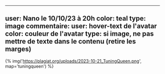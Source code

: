 ----
user: Nano le 10/10/23 à 20h
color: teal
type: image
commentaire:
    user: hover-text de l'avatar
    color: couleur de l'avatar
    type: si image, ne pas mettre de texte dans le contenu (retire les marges)
----
{% img('https://plagiat.org/uploads/2023-10-21_TuningQueen.png', map='tuningqueen') %}

<script>
function touchmytralala() {
    alert(['Aie !', 'Ouille !', 'Ouch !', 'Eeeh oh là !', 'Aiiiiie', 'Tut tut !', 'Vroom broooooom brooooooo',  'Encore raté !', 'Encore un petit effort'][Math.round(Math.random()*10)||''])
}
</script>
<map name="tuningqueen">
<area shape="poly" coords="404,401,509,395,519,436,487,474,438,475,405,447,402,423" href="https://salami.org" />
<area shape="poly" coords="17,44,10,56,18,82,30,84,167,66,175,63,170,30,165,26,124,33,112,5,62,11,61,29,67,41,67,39" href=http://www.jereussis.be/produit/carnet-dactivites-pour-rentrer-au-club-plagiat" />
<area shape="circle" coords="287,419,23" href="https://plagiat.org/uploads/2023-10-21_TuningQueen.png" />
<area shape="circle" coords="710,140,43" href="https://videos.domainepublic.net/w/cXvWhc7ge9ehWc1Znv7MV4" />
<area shape="poly" coords="268,279,499,275,505,365,277,372" href="mailto:bros@plagiat.org?subject=Bonjour les brosses à plagiat&amp;body=Salut c&apos;était pour dire salut c&apos;est quoi cette histoire de bx millezim alors c&apos;est qui alors c&apos;est quand alors c&apos;est quoi c&apos;est un concert privé hyper cool dans un lieu situé dans l&apos;hyper centre d&apos;une ville mais laquelle ? Et quand ? Je peux venir ? Aller ? Steuplait ?" />
<area shape="poly" coords="550,398,581,391,570,384,540,391" href="https://plagiat.org/uploads/sarkolivre.png" />
<area shape="poly" coords="46,272,132,300,134,341,51,310,46,291" href="http://anthurus.free.fr/web/lab/lab158.html" />
<area shape="circle" coords="153,326,8" href="javascript:touchmytralala()" />
</map>
